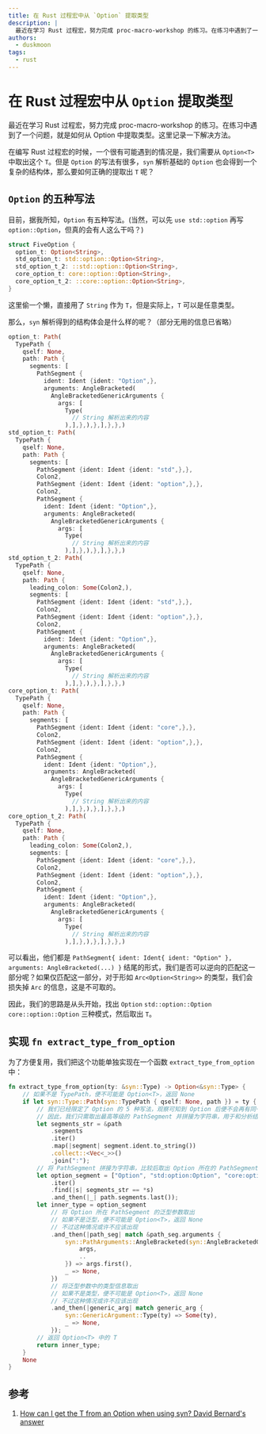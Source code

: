 ```yaml
---
title: 在 Rust 过程宏中从 `Option` 提取类型
description: |
  最近在学习 Rust 过程宏，努力完成 proc-macro-workshop 的练习。在练习中遇到了一个问题，就是如何从 Option 中提取类型。这里记录一下解决方法。
authors:
  - duskmoon
tags:
  - rust
---
```


# 在 Rust 过程宏中从 `Option` 提取类型

最近在学习 Rust 过程宏，努力完成 proc-macro-workshop 的练习。在练习中遇到了一个问题，就是如何从 Option 中提取类型。这里记录一下解决方法。

<!-- truncate -->

在编写 Rust 过程宏的时候，一个很有可能遇到的情况是，我们需要从 `Option<T>` 中取出这个 `T`。但是 `Option` 的写法有很多，`syn` 解析基础的 `Option` 也会得到一个复杂的结构体，那么要如何正确的提取出 `T` 呢？

## `Option` 的五种写法

目前，据我所知，`Option` 有五种写法。(当然，可以先 `use std::option` 再写 `option::Option`，但真的会有人这么干吗？)

```rust
struct FiveOption {
  option_t: Option<String>,
  std_option_t: std::option::Option<String>,
  std_option_t_2: ::std::option::Option<String>,
  core_option_t: core::option::Option<String>,
  core_option_t_2: ::core::option::Option<String>,
}
```

这里偷一个懒，直接用了 `String` 作为 `T`，但是实际上，`T` 可以是任意类型。

那么，`syn` 解析得到的结构体会是什么样的呢？（部分无用的信息已省略）

```rust
option_t: Path(
  TypePath {
    qself: None,
    path: Path {
      segments: [
        PathSegment {
          ident: Ident {ident: "Option",},
          arguments: AngleBracketed(
            AngleBracketedGenericArguments {
              args: [
                Type(
                  // String 解析出来的内容
                ),],},),},],},},)
std_option_t: Path(
  TypePath {
    qself: None,
    path: Path {
      segments: [
        PathSegment {ident: Ident {ident: "std",},},
        Colon2,
        PathSegment {ident: Ident {ident: "option",},},
        Colon2,
        PathSegment {
          ident: Ident {ident: "Option",},
          arguments: AngleBracketed(
            AngleBracketedGenericArguments {
              args: [
                Type(
                  // String 解析出来的内容
                ),],},),},],},},)
std_option_t_2: Path(
  TypePath {
    qself: None,
    path: Path {
      leading_colon: Some(Colon2,),
      segments: [
        PathSegment {ident: Ident {ident: "std",},},
        Colon2,
        PathSegment {ident: Ident {ident: "option",},},
        Colon2,
        PathSegment {
          ident: Ident {ident: "Option",},
          arguments: AngleBracketed(
            AngleBracketedGenericArguments {
              args: [
                Type(
                  // String 解析出来的内容
                ),],},),},],},},)
core_option_t: Path(
  TypePath {
    qself: None,
    path: Path {
      segments: [
        PathSegment {ident: Ident {ident: "core",},},
        Colon2,
        PathSegment {ident: Ident {ident: "option",},},
        Colon2,
        PathSegment {
          ident: Ident {ident: "Option",},
          arguments: AngleBracketed(
            AngleBracketedGenericArguments {
              args: [
                Type(
                  // String 解析出来的内容
                ),],},),},],},},)
core_option_t_2: Path(
  TypePath {
    qself: None,
    path: Path {
      leading_colon: Some(Colon2,),
      segments: [
        PathSegment {ident: Ident {ident: "core",},},
        Colon2,
        PathSegment {ident: Ident {ident: "option",},},
        Colon2,
        PathSegment {
          ident: Ident {ident: "Option",},
          arguments: AngleBracketed(
            AngleBracketedGenericArguments {
              args: [
                Type(
                  // String 解析出来的内容
                ),],},),},],},},)
```

可以看出，他们都是 `PathSegment{ ident: Ident{ ident: "Option" }, arguments: AngleBracketed(...) }` 结尾的形式，我们是否可以逆向的匹配这一部分呢？如果仅匹配这一部分，对于形如 `Arc<Option<String>>` 的类型，我们会损失掉 `Arc` 的信息，这是不可取的。

因此，我们的思路是从头开始，找出 `Option` `std::option::Option` `core::option::Option` 三种模式，然后取出 `T`。

## 实现 `fn extract_type_from_option`

为了方便复用，我们把这个功能单独实现在一个函数 `extract_type_from_option` 中：

```rust
fn extract_type_from_option(ty: &syn::Type) -> Option<&syn::Type> {
    // 如果不是 TypePath，便不可能是 Option<T>，返回 None
    if let syn::Type::Path(syn::TypePath { qself: None, path }) = ty {
        // 我们已经限定了 Option 的 5 种写法，观察可知到 Option 后便不会再有同一等级的 PathSegment
        // 因此，我们只需取出最高等级的 PathSegment 并拼接为字符串，用于和分析结果进行比较
        let segments_str = &path
            .segments
            .iter()
            .map(|segment| segment.ident.to_string())
            .collect::<Vec<_>>()
            .join(":");
        // 将 PathSegment 拼接为字符串，比较后取出 Option 所在的 PathSegment
        let option_segment = ["Option", "std:option:Option", "core:option:Option"]
            .iter()
            .find(|s| segments_str == *s)
            .and_then(|_| path.segments.last());
        let inner_type = option_segment
            // 将 Option 所在 PathSegment 的泛型参数取出
            // 如果不是泛型，便不可能是 Option<T>，返回 None
            // 不过这种情况或许不应该出现
            .and_then(|path_seg| match &path_seg.arguments {
                syn::PathArguments::AngleBracketed(syn::AngleBracketedGenericArguments {
                    args,
                    ..
                }) => args.first(),
                _ => None,
            })
            // 将泛型参数中的类型信息取出
            // 如果不是类型，便不可能是 Option<T>，返回 None
            // 不过这种情况或许不应该出现
            .and_then(|generic_arg| match generic_arg {
                syn::GenericArgument::Type(ty) => Some(ty),
                _ => None,
            });
        // 返回 Option<T> 中的 T
        return inner_type;
    }
    None
}
```

## 参考

1. [How can I get the T from an Option<T> when using syn? David Bernard's answer](https://stackoverflow.com/a/56264023/15766817)
